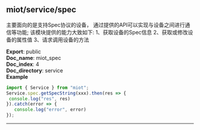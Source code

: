<a name="module_miot/service/spec"></a>

## miot/service/spec
主要面向的是支持Spec协议的设备， 通过提供的API可以实现与设备之间进行通信等功能;
该模块提供的能力大致如下:
1、获取设备的Spec信息  2、获取或修改设备的属性值  3、请求调用设备的方法

**Export**: public  
**Doc_name**: miot_spec  
**Doc_index**: 4  
**Doc_directory**: service  
**Example**  
```js
import { Service } from "miot";
Service.spec.getSpecString(xxx).then(res => {
 console.log("res", res)
}).catch(error => {
   console.log("error", error)
});
```

* * *

